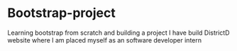 # Bootstrap-project
Learning bootstrap from scratch and building a project
I have build DistrictD website where I am placed myself as an software developer intern

